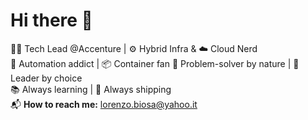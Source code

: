 # Hi there 👋

👨‍💻 Tech Lead @Accenture | ⚙️ Hybrid Infra & ☁️ Cloud Nerd  
🤖 Automation addict | 📦 Container fan
🧠 Problem-solver by nature | 🧭 Leader by choice  
📚 Always learning | 🚀 Always shipping  
📬 **How to reach me:** lorenzo.biosa@yahoo.it
